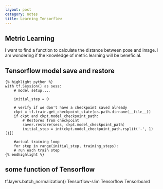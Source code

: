 ```yaml
---
layout: post
category: notes
title: Learning Tensorflow
---
```


## Metric Learning
I want to find a function to calculate the distance between pose and image. I am wondering if the knowledge of metric learning will be beneficial.

## Tensorflow model save and restore
<head>
    <title>Rouge</title>
    <link media="all" rel="stylesheet" href="/css/rouge.css" />
</head>

<body>
    
    {% highlight python %}
	with tf.Session() as sess:
        # model setup....

        initial_step = 0

        # verify if we don't have a checkpoint saved already
        ckpt = tf.train.get_checkpoint_state(os.path.dirname(__file__))
        if ckpt and ckpt.model_checkpoint_path:
            # Restores from checkpoint
            saver.restore(sess, ckpt.model_checkpoint_path)
            initial_step = int(ckpt.model_checkpoint_path.rsplit('-', 1)[1])

        #actual training loop
        for step in range(initial_step, training_steps):
        # run each train step
    {% endhighlight %}
</body>

## some function of Tensorflow

tf.layers.batch_normalization()
Tensorflow-slim
Tensorflow Tensorboard